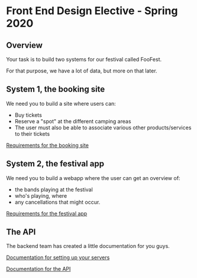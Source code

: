 # Front End Design Elective - Spring 2020

## Overview

Your task is to build two systems for our festival called FooFest.

For that purpose, we have a lot of data, but more on that later.

## System 1, the booking site

We need you to build a site where users can:

- Buy tickets
- Reserve a "spot" at the different camping areas
- The user must also be able to associate various other products/services to their tickets

[Requirements for the booking site](FORM-REQUIREMENTS.md)

## System 2, the festival app

We need you to build a webapp where the user can get an overview of:

- the bands playing at the festival
- who's playing, where
- any cancellations that might occur.

[Requirements for the festival app](APP-REQUIREMENTS.md)

## The API

The backend team has created a little documentation for you guys.

[Documentation for setting up your servers](DEPLOYMENT.md)

[Documentation for the API](https://jonasholbech.github.io/Frontend-Exam-Spring-2022-API-Docs/)
